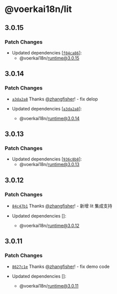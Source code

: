 # @voerkai18n/lit

## 3.0.15

### Patch Changes

- Updated dependencies [[`f04ca86`](https://github.com/zhangfisher/voerka-i18n/commit/f04ca8659b03641a51b37968adf115d8443b34f8)]:
  - @voerkai18n/runtime@3.0.15

## 3.0.14

### Patch Changes

- [`a3da2a8`](https://github.com/zhangfisher/voerka-i18n/commit/a3da2a8f2c5f949f35191126494ac3ef651f268f) Thanks [@zhangfisher](https://github.com/zhangfisher)! - fix delop

- Updated dependencies [[`a3da2a8`](https://github.com/zhangfisher/voerka-i18n/commit/a3da2a8f2c5f949f35191126494ac3ef651f268f)]:
  - @voerkai18n/runtime@3.0.14

## 3.0.13

### Patch Changes

- Updated dependencies [[`936c8b8`](https://github.com/zhangfisher/voerka-i18n/commit/936c8b8d384a698aa0e60eec093250e52db5ace7)]:
  - @voerkai18n/runtime@3.0.13

## 3.0.12

### Patch Changes

- [`84c47b1`](https://github.com/zhangfisher/voerka-i18n/commit/84c47b1597bc24c8ed4e40295843e60ec068f2f9) Thanks [@zhangfisher](https://github.com/zhangfisher)! - 新增 lit 集成支持

- Updated dependencies []:
  - @voerkai18n/runtime@3.0.12

## 3.0.11

### Patch Changes

- [`8627c1e`](https://github.com/zhangfisher/voerka-i18n/commit/8627c1ee9a8d21488327a2ce716657168a1968d3) Thanks [@zhangfisher](https://github.com/zhangfisher)! - fix demo code

- Updated dependencies []:
  - @voerkai18n/runtime@3.0.11
